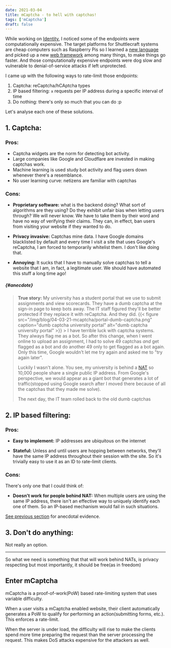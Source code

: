 ```yaml
---
date: 2021-03-04
title: mCaptcha - to hell with captchas!
tags: ['mCaptcha']
draft: false
---
```


While working on [Identity](https://github.com/shuttlecraft/identity), I
noticed some of the endpoints were computationally expensive. The target
platforms for Shuttlecraft systems are cheap computers such as Raspberry
Pis so I learned a [new language](https://rust-lang.org) and picked up a
new [web framework](https://actix.rs) among many things, to make things
go faster. And those computationally expensive endpoints were dog slow
and vulnerable to denial-of-service attacks if left unprotected.

I came up with the following ways to rate-limit those endpoints:

1. Captcha: reCaptcha/hCAptcha types
2. IP based filtering: `x` requests per IP address during a specific
   interval of time
3. Do nothing: there's only so much that you can do :p

Let's analyse each one of these solutions.

## 1. Captcha:

### Pros:

- Captcha widgets are the norm for detecting bot activity.
- Large companies like Google and Cloudflare are invested in making
  captchas work.
- Machine learning is used study bot activity and flag users down
  whenever there's a resemblance.
- No user learning curve: netizens are familiar with captchas

### Cons:

- **Proprietary software:** what is the backend doing? What sort of
  algorithms are they using? Do they exhibit unfair bias when letting
  users through? We will never know. We have to take them by their word
  and have no way of verifying their claims. They can, in effect, ban
  users from visiting your website if they wanted to do.

- **Privacy invasive:** Captchas mine data. I have Google domains
  blacklisted by default and every time I visit a site that uses
  Google's reCaptcha, I am forced to temporarily whitelist them. I don't
  like doing that.

- **Annoying:** It sucks that I have to manually solve captchas to tell
  a website that I am, in fact, a legitimate user. We should have
  automated this stuff a long time ago!

##### {#anecdote}

> **True story:** My university has a student portal that we use to submit
> assignments and view scorecards. They have a dumb captcha at the
> sign-in page to keep bots away. The IT staff figured they'll be better
> protected if they replace it with reCaptcha. And they did.
> {{< figure src="/img/blog/04-03-21-mcaptcha/portal-dumb-captcha.png" caption="dumb captcha university portal" alt="dumb captcha university portal" >}} >
> I have terrible luck with captcha systems. They always flag me as
> a bot. So after this change, when I went online to upload an
> assignment, I had to solve 49 captchas _and_ get flagged as a bot and do
> another 49 only to get flagged as a bot again. Only this time, Google
> wouldn't let me try again and asked me to "try again later".
>
> Luckily I wasn't alone. You see, my university is behind a
> [NAT](https://en.wikipedia.org/wiki/Network_address_translation) so
> 10,000 people share a single public IP address. From Google's
> perspective, we would appear as a giant bot that generates a lot of
> traffic(stopped using Google search after I moved there because of all
> the captchas that they made me solve).
>
> The next day, the IT team rolled back to the old dumb captchas

## 2. IP based filtering:

### Pros:

- **Easy to implement:** IP addresses are ubiquitous on the internet

- **Stateful:** Unless and until users are hopping between networks,
  they'll have the same IP address throughout their session with the
  site. So it's trivially easy to use it as an ID to rate-limit clients.

### Cons:

There's only one that I could think of:

- **Doesn't work for people behind NAT:** When multiple users are
  using the same IP address, there isn't an effective way to uniquely
  identify each one of them. So an IP-based mechanism would fail in such
  situations.

[See previous section](#anecdote) for anecdotal evidence.

## 3. Don't do anything:

Not really an option.

---

So what we need is something that that will work behind NATs, is privacy
respecting but most importantly, it should be free(as in freedom)

## Enter mCaptcha

mCaptcha is a proof-of-work(PoW) based rate-limiting system that uses
variable difficulty.

When a user visits a mCaptcha enabled website,
their client automatically generates a PoW to qualify for performing an
action(submitting forms, etc.). This enforces a rate-limit.

When the server is under load, the difficulty will rise to make the
clients spend more time preparing the request than the server processing
the request. This makes DoS attacks expensive for the attackers as well.
